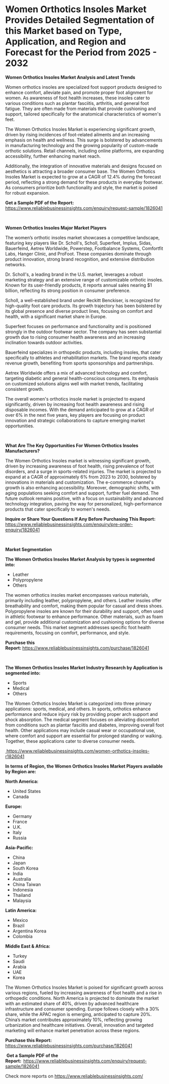 <p><h1>Women Orthotics Insoles Market Provides Detailed Segmentation of this Market based on Type, Application, and Region and Forecast for the Period from 2025 - 2032</h1></p><p><strong>Women Orthotics Insoles Market Analysis and Latest Trends</strong></p>
<p><p>Women orthotics insoles are specialized foot support products designed to enhance comfort, alleviate pain, and promote proper foot alignment for women. As awareness of foot health increases, these insoles cater to various conditions such as plantar fasciitis, arthritis, and general foot fatigue. They are often made from materials that provide cushioning and support, tailored specifically for the anatomical characteristics of women's feet.</p><p>The Women Orthotics Insoles Market is experiencing significant growth, driven by rising incidences of foot-related ailments and an increasing emphasis on health and wellness. This surge is bolstered by advancements in manufacturing technology and the growing popularity of custom-made orthotic solutions. Retail channels, including online platforms, are expanding accessibility, further enhancing market reach.</p><p>Additionally, the integration of innovative materials and designs focused on aesthetics is attracting a broader consumer base. The Women Orthotics Insoles Market is expected to grow at a CAGR of 12.4% during the forecast period, reflecting a strong demand for these products in everyday footwear. As consumers prioritize both functionality and style, the market is poised for robust expansion.</p></p>
<p><strong>Get a Sample PDF of the Report:&nbsp;</strong> <a href="https://www.reliablebusinessinsights.com/enquiry/request-sample/1826041?utm_campaign=2250&utm_medium=2&utm_source=Github&utm_content=ia&utm_term=09022025&utm_id=women-orthotics-insoles">https://www.reliablebusinessinsights.com/enquiry/request-sample/1826041</a></p>
<p>&nbsp;</p>
<p><strong>Women Orthotics Insoles Major Market Players</strong></p>
<p><p>The women’s orthotic insoles market showcases a competitive landscape, featuring key players like Dr. Scholl's, Scholl, Superfeet, Implus, Sidas, Bauerfeind, Aetrex Worldwide, Powerstep, Footbalance Systems, Comfortfit Labs, Hanger Clinic, and ProFoot. These companies dominate through product innovation, strong brand recognition, and extensive distribution networks.</p><p>Dr. Scholl's, a leading brand in the U.S. market, leverages a robust marketing strategy and an extensive range of customizable orthotic insoles. Known for its user-friendly products, it reports annual sales nearing $1 billion, reflecting its strong position in consumer preference.</p><p>Scholl, a well-established brand under Reckitt Benckiser, is recognized for high-quality foot care products. Its growth trajectory has been bolstered by its global presence and diverse product lines, focusing on comfort and health, with a significant market share in Europe.</p><p>Superfeet focuses on performance and functionality and is positioned strongly in the outdoor footwear sector. The company has seen substantial growth due to rising consumer health awareness and an increasing inclination towards outdoor activities. </p><p>Bauerfeind specializes in orthopedic products, including insoles, that cater specifically to athletes and rehabilitation markets. The brand reports steady revenue growth, benefiting from sports sponsorships and partnerships.</p><p>Aetrex Worldwide offers a mix of advanced technology and comfort, targeting diabetic and general health-conscious consumers. Its emphasis on customized solutions aligns well with market trends, facilitating consistent growth.</p><p>The overall women's orthotics insole market is projected to expand significantly, driven by increasing foot health awareness and rising disposable incomes. With the demand anticipated to grow at a CAGR of over 6% in the next five years, key players are focusing on product innovation and strategic collaborations to capture emerging market opportunities.</p></p>
<p>&nbsp;</p>
<p><strong>What Are The Key Opportunities For Women Orthotics Insoles Manufacturers?</strong></p>
<p><p>The Women Orthotics Insoles market is witnessing significant growth, driven by increasing awareness of foot health, rising prevalence of foot disorders, and a surge in sports-related injuries. The market is projected to expand at a CAGR of approximately 6% from 2023 to 2030, bolstered by innovations in materials and customization. The e-commerce channel's growth is also enhancing accessibility. Moreover, demographic shifts, with aging populations seeking comfort and support, further fuel demand. The future outlook remains positive, with a focus on sustainability and advanced technology integration, paving the way for personalized, high-performance products that cater specifically to women's needs.</p></p>
<p><strong>Inquire or Share Your Questions If Any Before Purchasing This Report:</strong> <a href="https://www.reliablebusinessinsights.com/enquiry/pre-order-enquiry/1826041?utm_campaign=2250&utm_medium=2&utm_source=Github&utm_content=ia&utm_term=09022025&utm_id=women-orthotics-insoles">https://www.reliablebusinessinsights.com/enquiry/pre-order-enquiry/1826041</a></p>
<p>&nbsp;</p>
<p><strong>Market Segmentation</strong></p>
<p><strong>The Women Orthotics Insoles Market Analysis by types is segmented into:</strong></p>
<p><ul><li>Leather</li><li>Polypropylene</li><li>Others</li></ul></p>
<p><p>The women orthotics insoles market encompasses various materials, primarily including leather, polypropylene, and others. Leather insoles offer breathability and comfort, making them popular for casual and dress shoes. Polypropylene insoles are known for their durability and support, often used in athletic footwear to enhance performance. Other materials, such as foam and gel, provide additional customization and cushioning options for diverse consumer needs. This market segment addresses specific foot health requirements, focusing on comfort, performance, and style.</p></p>
<p><strong>Purchase this Report:&nbsp;</strong><a href="https://www.reliablebusinessinsights.com/purchase/1826041?utm_campaign=2250&utm_medium=2&utm_source=Github&utm_content=ia&utm_term=09022025&utm_id=women-orthotics-insoles">https://www.reliablebusinessinsights.com/purchase/1826041</a></p>
<p>&nbsp;</p>
<p><strong>The Women Orthotics Insoles Market Industry Research by Application is segmented into:</strong></p>
<p><ul><li>Sports</li><li>Medical</li><li>Others</li></ul></p>
<p><p>The Women Orthotics Insoles Market is categorized into three primary applications: sports, medical, and others. In sports, orthotics enhance performance and reduce injury risk by providing proper arch support and shock absorption. The medical segment focuses on alleviating discomfort from conditions such as plantar fasciitis and diabetes, improving overall foot health. Other applications may include casual wear or occupational use, where comfort and support are essential for prolonged standing or walking. Together, these applications cater to diverse consumer needs.</p></p>
<p><a href="https://www.reliablebusinessinsights.com/women-orthotics-insoles-r1826041?utm_campaign=2250&utm_medium=2&utm_source=Github&utm_content=ia&utm_term=09022025&utm_id=women-orthotics-insoles">&nbsp;https://www.reliablebusinessinsights.com/women-orthotics-insoles-r1826041</a></p>
<p><strong>In terms of Region, the Women Orthotics Insoles Market Players available by Region are:</strong></p>
<p>
    <p> <strong> North America: </strong>
        <ul>
            <li>United States</li>
            <li>Canada</li>
        </ul>
        </p> 
    <p> <strong> Europe: </strong>
        <ul>
            <li>Germany</li>
            <li>France</li>
            <li>U.K.</li>
            <li>Italy</li>
            <li>Russia</li>
        </ul>
        </p> 
    <p> <strong> Asia-Pacific: </strong>
        <ul>
            <li>China</li>
            <li>Japan</li>
            <li>South Korea</li>
            <li>India</li>
            <li>Australia</li>
            <li>China Taiwan</li>
            <li>Indonesia</li>
            <li>Thailand</li>
            <li>Malaysia</li>
        </ul>
        </p> 
    <p> <strong> Latin America: </strong>
        <ul>
            <li>Mexico</li>
            <li>Brazil</li>
            <li>Argentina Korea</li>
            <li>Colombia</li>
        </ul>
        </p> 
    <p> <strong> Middle East & Africa: </strong>
        <ul>
            <li>Turkey</li>
            <li>Saudi</li>
            <li>Arabia</li>
            <li>UAE</li>
            <li>Korea</li>
        </ul>
    </p>
    </p>
<p><p>The Women Orthotics Insoles Market is poised for significant growth across various regions, fueled by increasing awareness of foot health and a rise in orthopedic conditions. North America is projected to dominate the market with an estimated share of 40%, driven by advanced healthcare infrastructure and consumer spending. Europe follows closely with a 30% share, while the APAC region is emerging, anticipated to capture 20%. China’s market contributes approximately 10%, reflecting growing urbanization and healthcare initiatives. Overall, innovation and targeted marketing will enhance market penetration across these regions.</p></p>
<p><strong>Purchase this Report: </strong><a href="https://www.reliablebusinessinsights.com/purchase/1826041?utm_campaign=2250&utm_medium=2&utm_source=Github&utm_content=ia&utm_term=09022025&utm_id=women-orthotics-insoles">https://www.reliablebusinessinsights.com/purchase/1826041</a></p>
<p>&nbsp;<strong>Get a Sample PDF of the Report:&nbsp;&nbsp;</strong><a href="https://www.reliablebusinessinsights.com/enquiry/request-sample/1826041?utm_campaign=2250&utm_medium=2&utm_source=Github&utm_content=ia&utm_term=09022025&utm_id=women-orthotics-insoles">https://www.reliablebusinessinsights.com/enquiry/request-sample/1826041</a></p>
<p><strong></strong></p>
<p>Check more reports on <a href="https://www.reliablebusinessinsights.com/?utm_campaign=2250&utm_medium=2&utm_source=Github&utm_content=ia&utm_term=09022025&utm_id=women-orthotics-insoles">https://www.reliablebusinessinsights.com/</a></p>